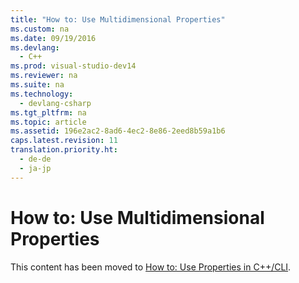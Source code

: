 ```yaml
---
title: "How to: Use Multidimensional Properties"
ms.custom: na
ms.date: 09/19/2016
ms.devlang: 
  - C++
ms.prod: visual-studio-dev14
ms.reviewer: na
ms.suite: na
ms.technology: 
  - devlang-csharp
ms.tgt_pltfrm: na
ms.topic: article
ms.assetid: 196e2ac2-8ad6-4ec2-8e86-2eed8b59a1b6
caps.latest.revision: 11
translation.priority.ht: 
  - de-de
  - ja-jp
---
```

# How to: Use Multidimensional Properties
This content has been moved to [How to: Use Properties in C++/CLI](../Topic/How%20to:%20Use%20Properties%20in%20C++-CLI.md).